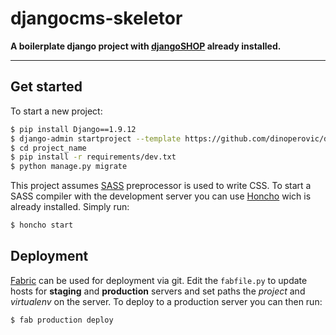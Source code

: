 # djangocms-skeletor

**A boilerplate django project with [djangoSHOP](http://www.django-shop.org) already installed.**

---

## Get started

To start a new project:

```bash
$ pip install Django==1.9.12
$ django-admin startproject --template https://github.com/dinoperovic/djangocms-skeletor/archive/master.zip -e py,md,env project_name
$ cd project_name
$ pip install -r requirements/dev.txt
$ python manage.py migrate
```

This project assumes [SASS](http://sass-lang.com/) preprocessor is used to write CSS. To start a SASS compiler with
the development server you can use [Honcho](https://github.com/nickstenning/honcho) wich is already installed.
Simply run:

```bash
$ honcho start
```

## Deployment

[Fabric](http://www.fabfile.org/) can be used for deployment via git. Edit the `fabfile.py` to update hosts for
**staging** and **production** servers and set paths the *project* and *virtualenv* on the server.
To deploy to a production server you can then run:

```bash
$ fab production deploy
```
